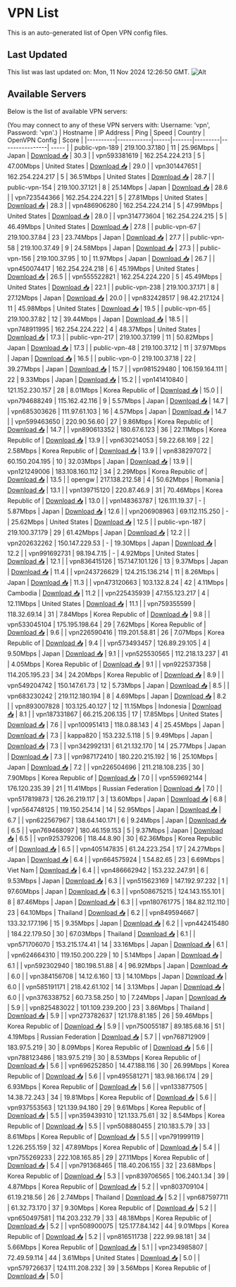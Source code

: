 # VPN List

This is an auto-generated list of Open VPN config files.

## Last Updated

This list was last updated on: Mon, 11 Nov 2024 12:26:50 GMT.
![Alt](https://repobeats.axiom.co/api/embed/186b98318ef1479477931607c1ad7d823f12451f.svg "Repobeats analytics image")

## Available Servers

Below is the list of available VPN servers:

(You may connect to any of these VPN servers with: Username: 'vpn', Password: 'vpn'.)
| Hostname | IP Address | Ping | Speed | Country | OpenVPN Config | Score |
|----------|------------|------|-------|---------|----------------| ----- |
| public-vpn-189 | 219.100.37.180 | 11 | 25.96Mbps | Japan | [Download 📥](./configs/server_0_JP.ovpn) | 30.3 |
| vpn593381619 | 162.254.224.213 | 5 | 47.00Mbps | United States | [Download 📥](./configs/server_1_US.ovpn) | 29.0 |
| vpn301447651 | 162.254.224.217 | 5 | 36.51Mbps | United States | [Download 📥](./configs/server_2_US.ovpn) | 28.7 |
| public-vpn-154 | 219.100.37.121 | 8 | 25.14Mbps | Japan | [Download 📥](./configs/server_3_JP.ovpn) | 28.6 |
| vpn723544366 | 162.254.224.221 | 5 | 27.81Mbps | United States | [Download 📥](./configs/server_4_US.ovpn) | 28.3 |
| vpn486906280 | 162.254.224.214 | 5 | 47.99Mbps | United States | [Download 📥](./configs/server_5_US.ovpn) | 28.0 |
| vpn314773604 | 162.254.224.215 | 5 | 46.49Mbps | United States | [Download 📥](./configs/server_6_US.ovpn) | 27.8 |
| public-vpn-67 | 219.100.37.84 | 23 | 23.74Mbps | Japan | [Download 📥](./configs/server_7_JP.ovpn) | 27.7 |
| public-vpn-58 | 219.100.37.49 | 9 | 24.58Mbps | Japan | [Download 📥](./configs/server_8_JP.ovpn) | 27.3 |
| public-vpn-156 | 219.100.37.95 | 10 | 11.97Mbps | Japan | [Download 📥](./configs/server_9_JP.ovpn) | 26.7 |
| vpn450074417 | 162.254.224.218 | 6 | 45.19Mbps | United States | [Download 📥](./configs/server_10_US.ovpn) | 26.5 |
| vpn555522821 | 162.254.224.220 | 5 | 45.49Mbps | United States | [Download 📥](./configs/server_11_US.ovpn) | 22.1 |
| public-vpn-238 | 219.100.37.171 | 8 | 27.12Mbps | Japan | [Download 📥](./configs/server_12_JP.ovpn) | 20.0 |
| vpn832428517 | 98.42.217.124 | 11 | 45.98Mbps | United States | [Download 📥](./configs/server_13_US.ovpn) | 19.5 |
| public-vpn-65 | 219.100.37.82 | 12 | 39.44Mbps | Japan | [Download 📥](./configs/server_14_JP.ovpn) | 18.5 |
| vpn748911995 | 162.254.224.222 | 4 | 48.37Mbps | United States | [Download 📥](./configs/server_15_US.ovpn) | 17.3 |
| public-vpn-217 | 219.100.37.199 | 11 | 50.82Mbps | Japan | [Download 📥](./configs/server_16_JP.ovpn) | 17.3 |
| public-vpn-48 | 219.100.37.12 | 11 | 37.97Mbps | Japan | [Download 📥](./configs/server_17_JP.ovpn) | 16.5 |
| public-vpn-0 | 219.100.37.18 | 22 | 39.27Mbps | Japan | [Download 📥](./configs/server_18_JP.ovpn) | 15.7 |
| vpn981529480 | 106.159.164.111 | 22 | 9.33Mbps | Japan | [Download 📥](./configs/server_19_JP.ovpn) | 15.2 |
| vpn141410840 | 121.152.230.157 | 28 | 8.01Mbps | Korea Republic of | [Download 📥](./configs/server_20_KR.ovpn) | 15.0 |
| vpn794688249 | 115.162.42.116 | 9 | 5.57Mbps | Japan | [Download 📥](./configs/server_21_JP.ovpn) | 14.7 |
| vpn685303626 | 111.97.61.103 | 16 | 4.57Mbps | Japan | [Download 📥](./configs/server_22_JP.ovpn) | 14.7 |
| vpn599463650 | 220.90.56.60 | 27 | 9.86Mbps | Korea Republic of | [Download 📥](./configs/server_23_KR.ovpn) | 14.7 |
| vpn890613352 | 180.67.6.123 | 36 | 22.11Mbps | Korea Republic of | [Download 📥](./configs/server_24_KR.ovpn) | 13.9 |
| vpn630214053 | 59.22.68.169 | 22 | 2.58Mbps | Korea Republic of | [Download 📥](./configs/server_25_KR.ovpn) | 13.9 |
| vpn838297072 | 60.150.204.195 | 10 | 32.03Mbps | Japan | [Download 📥](./configs/server_26_JP.ovpn) | 13.9 |
| vpn121249006 | 183.108.160.112 | 34 | 2.29Mbps | Korea Republic of | [Download 📥](./configs/server_27_KR.ovpn) | 13.5 |
| opengw | 217.138.212.58 | 4 | 50.62Mbps | Romania | [Download 📥](./configs/server_28_RO.ovpn) | 13.1 |
| vpn139715120 | 220.87.46.9 | 31 | 70.46Mbps | Korea Republic of | [Download 📥](./configs/server_29_KR.ovpn) | 13.0 |
| vpn148363787 | 126.111.19.37 | - | 5.87Mbps | Japan | [Download 📥](./configs/server_30_JP.ovpn) | 12.6 |
| vpn206908963 | 69.112.115.250 | - | 25.62Mbps | United States | [Download 📥](./configs/server_31_US.ovpn) | 12.5 |
| public-vpn-187 | 219.100.37.179 | 29 | 61.42Mbps | Japan | [Download 📥](./configs/server_32_JP.ovpn) | 12.2 |
| vpn202632262 | 150.147.229.53 | - | 19.30Mbps | Japan | [Download 📥](./configs/server_33_JP.ovpn) | 12.2 |
| vpn991692731 | 98.194.7.15 | - | 4.92Mbps | United States | [Download 📥](./configs/server_34_US.ovpn) | 12.1 |
| vpn836415126 | 157.147.101.126 | 13 | 9.37Mbps | Japan | [Download 📥](./configs/server_35_JP.ovpn) | 11.4 |
| vpn243726629 | 124.215.136.214 | 11 | 8.26Mbps | Japan | [Download 📥](./configs/server_36_JP.ovpn) | 11.3 |
| vpn473120663 | 103.132.8.24 | 42 | 4.11Mbps | Cambodia | [Download 📥](./configs/server_37_KH.ovpn) | 11.2 |
| vpn225435939 | 47.155.123.217 | 4 | 12.11Mbps | United States | [Download 📥](./configs/server_38_US.ovpn) | 11.1 |
| vpn759355599 | 118.32.69.14 | 31 | 7.84Mbps | Korea Republic of | [Download 📥](./configs/server_39_KR.ovpn) | 9.8 |
| vpn533045104 | 175.195.198.64 | 29 | 7.62Mbps | Korea Republic of | [Download 📥](./configs/server_40_KR.ovpn) | 9.6 |
| vpn226590416 | 119.201.58.81 | 26 | 7.07Mbps | Korea Republic of | [Download 📥](./configs/server_41_KR.ovpn) | 9.4 |
| vpn573493457 | 126.89.29.105 | 4 | 9.50Mbps | Japan | [Download 📥](./configs/server_42_JP.ovpn) | 9.1 |
| vpn525530565 | 112.218.13.237 | 41 | 4.05Mbps | Korea Republic of | [Download 📥](./configs/server_43_KR.ovpn) | 9.1 |
| vpn922537358 | 114.205.195.23 | 34 | 24.20Mbps | Korea Republic of | [Download 📥](./configs/server_44_KR.ovpn) | 8.9 |
| vpn549204742 | 150.147.61.73 | 12 | 5.73Mbps | Japan | [Download 📥](./configs/server_45_JP.ovpn) | 8.5 |
| vpn683230242 | 219.112.180.194 | 8 | 4.69Mbps | Japan | [Download 📥](./configs/server_46_JP.ovpn) | 8.2 |
| vpn893007828 | 103.125.40.127 | 12 | 11.15Mbps | Indonesia | [Download 📥](./configs/server_47_ID.ovpn) | 8.1 |
| vpn187331867 | 66.215.206.135 | 17 | 17.85Mbps | United States | [Download 📥](./configs/server_48_US.ovpn) | 7.6 |
| vpn100951413 | 118.0.88.143 | 4 | 25.45Mbps | Japan | [Download 📥](./configs/server_49_JP.ovpn) | 7.3 |
| kappa820 | 153.232.5.118 | 5 | 9.49Mbps | Japan | [Download 📥](./configs/server_50_JP.ovpn) | 7.3 |
| vpn342992131 | 61.21.132.170 | 14 | 25.77Mbps | Japan | [Download 📥](./configs/server_51_JP.ovpn) | 7.3 |
| vpn987172410 | 180.220.215.192 | 16 | 25.10Mbps | Japan | [Download 📥](./configs/server_52_JP.ovpn) | 7.2 |
| vpn226504696 | 211.218.108.235 | 30 | 7.90Mbps | Korea Republic of | [Download 📥](./configs/server_53_KR.ovpn) | 7.0 |
| vpn559692144 | 176.120.235.39 | 21 | 11.41Mbps | Russian Federation | [Download 📥](./configs/server_54_RU.ovpn) | 7.0 |
| vpn517819873 | 126.26.219.117 | 3 | 13.60Mbps | Japan | [Download 📥](./configs/server_55_JP.ovpn) | 6.8 |
| vpn564748125 | 119.150.254.14 | 14 | 52.95Mbps | Japan | [Download 📥](./configs/server_56_JP.ovpn) | 6.7 |
| vpn622567967 | 138.64.140.171 | 6 | 9.24Mbps | Japan | [Download 📥](./configs/server_57_JP.ovpn) | 6.5 |
| vpn769468097 | 180.46.159.153 | 5 | 9.37Mbps | Japan | [Download 📥](./configs/server_58_JP.ovpn) | 6.5 |
| vpn925379206 | 118.44.8.90 | 30 | 62.36Mbps | Korea Republic of | [Download 📥](./configs/server_59_KR.ovpn) | 6.5 |
| vpn405147835 | 61.24.223.254 | 17 | 24.27Mbps | Japan | [Download 📥](./configs/server_60_JP.ovpn) | 6.4 |
| vpn664575924 | 1.54.82.65 | 23 | 6.69Mbps | Viet Nam | [Download 📥](./configs/server_61_VN.ovpn) | 6.4 |
| vpn486662942 | 153.232.247.91 | 6 | 9.53Mbps | Japan | [Download 📥](./configs/server_62_JP.ovpn) | 6.3 |
| vpn515623169 | 147.192.97.232 | 1 | 97.60Mbps | Japan | [Download 📥](./configs/server_63_JP.ovpn) | 6.3 |
| vpn508675215 | 124.143.155.101 | 8 | 87.46Mbps | Japan | [Download 📥](./configs/server_64_JP.ovpn) | 6.3 |
| vpn180761775 | 184.82.112.110 | 23 | 64.10Mbps | Thailand | [Download 📥](./configs/server_65_TH.ovpn) | 6.2 |
| vpn849594667 | 133.32.177.196 | 15 | 9.35Mbps | Japan | [Download 📥](./configs/server_66_JP.ovpn) | 6.2 |
| vpn442415480 | 184.22.179.50 | 30 | 67.03Mbps | Thailand | [Download 📥](./configs/server_67_TH.ovpn) | 6.1 |
| vpn571706070 | 153.215.174.41 | 14 | 33.16Mbps | Japan | [Download 📥](./configs/server_68_JP.ovpn) | 6.1 |
| vpn624664310 | 119.150.200.229 | 10 | 5.14Mbps | Japan | [Download 📥](./configs/server_69_JP.ovpn) | 6.1 |
| vpn592302940 | 180.198.51.88 | 4 | 96.92Mbps | Japan | [Download 📥](./configs/server_70_JP.ovpn) | 6.0 |
| vpn384156708 | 14.12.6.160 | 13 | 14.10Mbps | Japan | [Download 📥](./configs/server_71_JP.ovpn) | 6.0 |
| vpn585191171 | 218.42.61.102 | 14 | 3.13Mbps | Japan | [Download 📥](./configs/server_72_JP.ovpn) | 6.0 |
| vpn376338752 | 60.73.58.250 | 10 | 7.24Mbps | Japan | [Download 📥](./configs/server_73_JP.ovpn) | 5.9 |
| vpn825483022 | 101.109.239.200 | 23 | 3.86Mbps | Thailand | [Download 📥](./configs/server_74_TH.ovpn) | 5.9 |
| vpn273782637 | 121.178.81.185 | 26 | 59.46Mbps | Korea Republic of | [Download 📥](./configs/server_75_KR.ovpn) | 5.9 |
| vpn750055187 | 89.185.68.16 | 51 | 4.19Mbps | Russian Federation | [Download 📥](./configs/server_76_RU.ovpn) | 5.7 |
| vpn768712909 | 183.97.5.219 | 30 | 8.09Mbps | Korea Republic of | [Download 📥](./configs/server_77_KR.ovpn) | 5.6 |
| vpn788123486 | 183.97.5.219 | 30 | 8.53Mbps | Korea Republic of | [Download 📥](./configs/server_78_KR.ovpn) | 5.6 |
| vpn696252850 | 14.47.188.116 | 30 | 26.99Mbps | Korea Republic of | [Download 📥](./configs/server_79_KR.ovpn) | 5.6 |
| vpn495581271 | 183.98.166.174 | 29 | 6.93Mbps | Korea Republic of | [Download 📥](./configs/server_80_KR.ovpn) | 5.6 |
| vpn133877505 | 14.38.72.243 | 34 | 19.81Mbps | Korea Republic of | [Download 📥](./configs/server_81_KR.ovpn) | 5.6 |
| vpn937553563 | 121.139.94.180 | 29 | 9.61Mbps | Korea Republic of | [Download 📥](./configs/server_82_KR.ovpn) | 5.5 |
| vpn359439310 | 121.133.75.61 | 32 | 8.54Mbps | Korea Republic of | [Download 📥](./configs/server_83_KR.ovpn) | 5.5 |
| vpn508880455 | 210.183.5.79 | 33 | 8.61Mbps | Korea Republic of | [Download 📥](./configs/server_84_KR.ovpn) | 5.5 |
| vpn791999119 | 1.226.255.159 | 32 | 47.89Mbps | Korea Republic of | [Download 📥](./configs/server_85_KR.ovpn) | 5.4 |
| vpn755269233 | 222.108.165.85 | 29 | 27.11Mbps | Korea Republic of | [Download 📥](./configs/server_86_KR.ovpn) | 5.4 |
| vpn791368465 | 118.40.206.155 | 32 | 23.68Mbps | Korea Republic of | [Download 📥](./configs/server_87_KR.ovpn) | 5.3 |
| vpn839706565 | 106.240.1.34 | 39 | 4.87Mbps | Korea Republic of | [Download 📥](./configs/server_88_KR.ovpn) | 5.2 |
| vpn803709104 | 61.19.218.56 | 26 | 2.74Mbps | Thailand | [Download 📥](./configs/server_89_TH.ovpn) | 5.2 |
| vpn687597711 | 61.32.73.170 | 37 | 9.30Mbps | Korea Republic of | [Download 📥](./configs/server_90_KR.ovpn) | 5.2 |
| vpn650497581 | 114.203.232.79 | 33 | 48.18Mbps | Korea Republic of | [Download 📥](./configs/server_91_KR.ovpn) | 5.2 |
| vpn508900075 | 125.177.84.142 | 44 | 9.01Mbps | Korea Republic of | [Download 📥](./configs/server_92_KR.ovpn) | 5.2 |
| vpn816511738 | 222.99.98.181 | 34 | 5.66Mbps | Korea Republic of | [Download 📥](./configs/server_93_KR.ovpn) | 5.1 |
| vpn234985807 | 72.49.59.114 | 44 | 3.61Mbps | United States | [Download 📥](./configs/server_94_US.ovpn) | 5.0 |
| vpn579726637 | 124.111.208.232 | 39 | 3.56Mbps | Korea Republic of | [Download 📥](./configs/server_95_KR.ovpn) | 5.0 |
